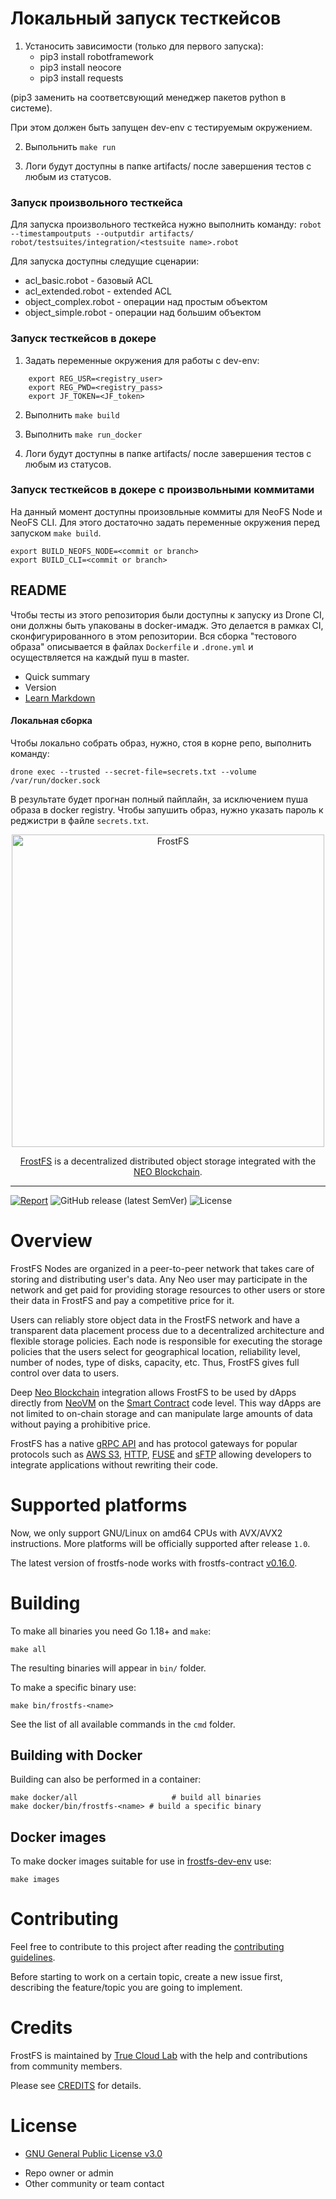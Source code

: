 
# Локальный запуск тесткейсов
1. Устаносить зависимости (только для первого запуска):
    - pip3 install robotframework
    - pip3 install neocore
    - pip3 install requests

(pip3 заменить на соответсвующий менеджер пакетов python в системе).

При этом должен быть запущен dev-env с тестируемым окружением.

2. Выпольнить `make run`

3. Логи будут доступны в папке artifacts/ после завершения тестов с любым из статусов.

### Запуск произвольного тесткейса
Для запуска произвольного тесткейса нужно выполнить команду: 
`robot --timestampoutputs --outputdir artifacts/ robot/testsuites/integration/<testsuite name>.robot `

Для запуска доступны следущие сценарии:
 * acl_basic.robot - базовый ACL
 * acl_extended.robot - extended ACL
 * object_complex.robot - операции над простым объектом
 * object_simple.robot - операции над большим объектом


### Запуск тесткейсов в докере
1. Задать переменные окружения для работы с dev-env:
```
    export REG_USR=<registry_user>
    export REG_PWD=<registry_pass>
    export JF_TOKEN=<JF_token>
```

2. Выполнить `make build`

3. Выполнить `make run_docker`

4. Логи будут доступны в папке artifacts/ после завершения тестов с любым из статусов.

### Запуск тесткейсов в докере с произвольными коммитами

На данный момент доступны произовльные коммиты для NeoFS Node и NeoFS CLI.
Для этого достаточно задать переменные окружения перед запуском `make build`.
```
export BUILD_NEOFS_NODE=<commit or branch>
export BUILD_CLI=<commit or branch>
```

## README #

Чтобы тесты из этого репозитория были доступны к запуску из Drone CI,
они должны быть упакованы в docker-имадж. Это делается в рамках CI,
сконфигурированного в этом репозитории. Вся сборка "тестового образа"
описывается в файлах `Dockerfile` и `.drone.yml` и осуществляется на
каждый пуш в master.

* Quick summary
* Version
* [Learn Markdown](https://bitbucket.org/tutorials/markdowndemo)

#### Локальная сборка
Чтобы локально собрать образ, нужно, стоя в корне репо, выполнить
команду:
```
drone exec --trusted --secret-file=secrets.txt --volume /var/run/docker.sock
```
В результате будет прогнан полный пайплайн, за исключением пуша образа в
docker registry. Чтобы запушить образ, нужно указать пароль к реджистри в
файле `secrets.txt`.
<p align="center">
  <img src="./.github/logo.svg" width="500px" alt="FrostFS">
</p>

<p align="center">
  <a href="https://frostfs.info">FrostFS</a> is a decentralized distributed object storage integrated with the <a href="https://neo.org">NEO Blockchain</a>.
</p>

---
[![Report](https://goreportcard.com/badge/github.com/TrueCloudLab/frostfs-node)](https://goreportcard.com/report/github.com/TrueCloudLab/frostfs-node)
![GitHub release (latest SemVer)](https://img.shields.io/github/v/release/TrueCloudLab/frostfs-node?sort=semver)
![License](https://img.shields.io/github/license/TrueCloudLab/frostfs-node.svg?style=popout)

# Overview

FrostFS Nodes are organized in a peer-to-peer network that takes care of storing
and distributing user's data. Any Neo user may participate in the network and
get paid for providing storage resources to other users or store their data in
FrostFS and pay a competitive price for it.

Users can reliably store object data in the FrostFS network and have a transparent
data placement process due to a decentralized architecture and flexible storage
policies. Each node is responsible for executing the storage policies that the
users select for geographical location, reliability level, number of nodes, type
of disks, capacity, etc. Thus, FrostFS gives full control over data to users.

Deep [Neo Blockchain](https://neo.org) integration allows FrostFS to be used by
dApps directly from
[NeoVM](https://docs.neo.org/docs/en-us/basic/technology/neovm.html) on the
[Smart Contract](https://docs.neo.org/docs/en-us/intro/glossary.html)
code level. This way dApps are not limited to on-chain storage and can
manipulate large amounts of data without paying a prohibitive price.

FrostFS has a native [gRPC API](https://github.com/TrueCloudLab/frostfs-api) and has
protocol gateways for popular protocols such as [AWS
S3](https://github.com/TrueCloudLab/frostfs-s3-gw),
[HTTP](https://github.com/TrueCloudLab/frostfs-http-gw),
[FUSE](https://wikipedia.org/wiki/Filesystem_in_Userspace) and
[sFTP](https://en.wikipedia.org/wiki/SSH_File_Transfer_Protocol) allowing
developers to integrate applications without rewriting their code.

# Supported platforms

Now, we only support GNU/Linux on amd64 CPUs with AVX/AVX2 instructions. More
platforms will be officially supported after release `1.0`.

The latest version of frostfs-node works with frostfs-contract
[v0.16.0](https://github.com/TrueCloudLab/frostfs-contract/releases/tag/v0.16.0).

# Building

To make all binaries you need Go 1.18+ and `make`:
```
make all
```
The resulting binaries will appear in `bin/` folder.

To make a specific binary use:
```
make bin/frostfs-<name>
```
See the list of all available commands in the `cmd` folder.

## Building with Docker

Building can also be performed in a container:
```
make docker/all                     # build all binaries
make docker/bin/frostfs-<name> # build a specific binary
```

## Docker images

To make docker images suitable for use in [frostfs-dev-env](https://github.com/TrueCloudLab/frostfs-dev-env/) use:
```
make images
```

# Contributing

Feel free to contribute to this project after reading the [contributing
guidelines](CONTRIBUTING.md).

Before starting to work on a certain topic, create a new issue first, describing
the feature/topic you are going to implement.

# Credits

FrostFS is maintained by [True Cloud Lab](https://github.com/TrueCloudLab/) with the help and
contributions from community members.

Please see [CREDITS](CREDITS.md) for details.

# License

- [GNU General Public License v3.0](LICENSE)



* Repo owner or admin
* Other community or team contact